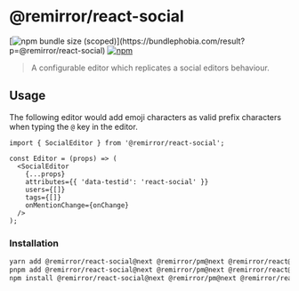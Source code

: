 # @remirror/react-social

[![npm bundle size (scoped)](https://img.shields.io/bundlephobia/minzip/@remirror/react-social.svg?)](https://bundlephobia.com/result?p=@remirror/react-social)
[![npm](https://img.shields.io/npm/dm/@remirror/react-social.svg?&logo=npm)](https://www.npmjs.com/package/@remirror/react-social)

> A configurable editor which replicates a social editors behaviour.

## Usage

The following editor would add emoji characters as valid prefix characters when typing the `@` key
in the editor.

```tsx
import { SocialEditor } from '@remirror/react-social';

const Editor = (props) => (
  <SocialEditor
    {...props}
    attributes={{ 'data-testid': 'react-social' }}
    users={[]}
    tags={[]}
    onMentionChange={onChange}
  />
);
```

### Installation

```bash
yarn add @remirror/react-social@next @remirror/pm@next @remirror/react@next # yarn
pnpm add @remirror/react-social@next @remirror/pm@next @remirror/react@next # pnpm
npm install @remirror/react-social@next @remirror/pm@next @remirror/react@next # npm
```

